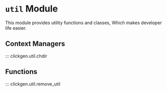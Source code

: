 # `util` Module

This module provides utility functions and classes, Which makes developer life easier.

## Context Managers

::: clickgen.util.chdir

## Functions

::: clickgen.util.remove_util

